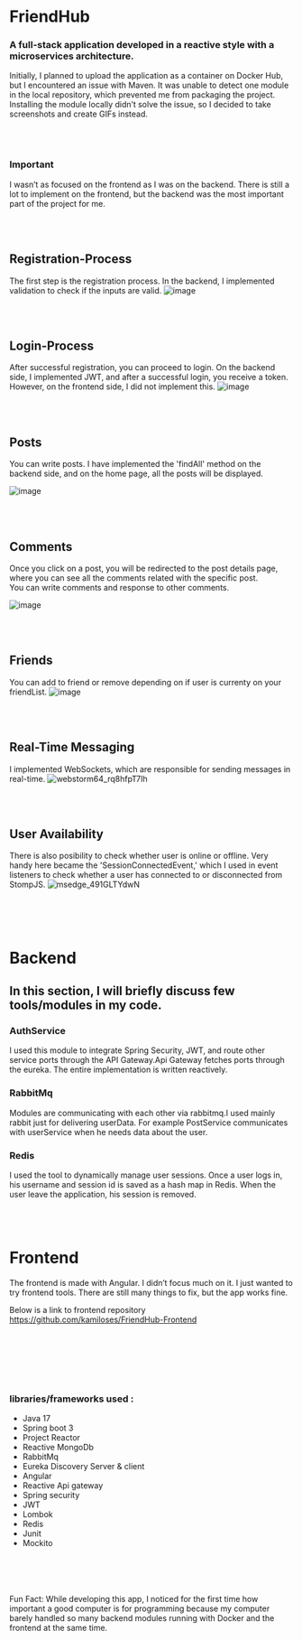 <h1>FriendHub</h1>
<h3>
A full-stack application developed in a reactive style with a microservices architecture.
</h3>

<p>
Initially, I planned to upload the application as a container on Docker Hub, but I encountered an issue with Maven. 
It was unable to detect one module in the local repository, which prevented me from packaging the project. 
Installing the module locally didn’t solve the issue, so I decided to take screenshots and create GIFs instead.
</p>
<br><br>
<h3>Important</h3>
<p>
I wasn’t as focused on the frontend as I was on the backend. There is still a lot to implement on the frontend, 
but the backend was the most important part of the project for me.
</p>


<br><br><h2>Registration-Process</h2>
The first step is the registration process. In the backend, I implemented validation to check if the inputs are valid.
![image](https://github.com/user-attachments/assets/1bd10fa2-d058-4970-b405-3e852e7a99a5)




<br><br> <h2>Login-Process</h2>
After successful registration, you can proceed to login. On the backend side, I implemented JWT, and after a successful login,
you receive a token. However, on the frontend side, I did not implement this.
![image](https://github.com/user-attachments/assets/d09dd208-7f34-43bb-8468-1edcc635f409)




<br><br><h2>Posts</h2>
You can write posts. I have implemented the 'findAll' method on the backend side, and on the home page, all the posts will be displayed.

![image](https://github.com/user-attachments/assets/b6e31f35-5db8-4c63-94fb-f8a07689bcf9)





<br><br><h2>Comments</h2>

Once you click on a post, you will be redirected to the post details page, where you can see all the comments related with the specific post.
<br>You can write comments and response to other comments.

![image](https://github.com/user-attachments/assets/885024a9-80d3-4b7b-8693-ff8848ce785b)



<br><br> <h2>Friends</h2>
You can add to friend or remove depending on if user is currenty on your friendList.
![image](https://github.com/user-attachments/assets/70cfc394-df8d-4d9b-9c48-7306fe38d6fd)


<br><br><h2>Real-Time Messaging</h2>
I implemented WebSockets, which are responsible for sending messages in real-time.
![webstorm64_rq8hfpT7Ih](https://github.com/user-attachments/assets/e2142e01-05f5-4a9f-b7f1-a24527ee048c)




<br><br><h2>User Availability</h2>
There is also posibility to check whether user is online or offline.
Very handy here became the 'SessionConnectedEvent,' which I used in event listeners to check whether a user has connected to or disconnected from StompJS.
![msedge_491GLTYdwN](https://github.com/user-attachments/assets/704f98c4-51ac-4f0f-83e4-a422708e4ba3)



<br><br><br>

<h1>Backend</h1>
<h2>In this section, I will briefly discuss few tools/modules in my code.</h2>




<h3><b>AuthService</b></h3> I used this module to integrate Spring Security, JWT, and route other service ports through the API Gateway.Api Gateway fetches ports through the eureka. The entire implementation is written reactively.


<h3><b>RabbitMq</b></h1>Modules are communicating with each other via rabbitmq.I used mainly rabbit just for delivering userData. For example PostService communicates with userService when he
needs data about the user.


<h3> Redis </h3> I used the tool to dynamically manage user sessions. Once a user logs in, his username and session id is saved as a hash map in Redis. When the user leave the application, his session is removed.



<br><br><h1>Frontend</h1>
The frontend is made with Angular. I didn’t focus much on it. I just wanted to try frontend tools. 
There are still many things to fix, but the app works fine.

Below is a link to frontend repository<br>
https://github.com/kamiloses/FriendHub-Frontend



<br><br><br><br><br>
<h3>libraries/frameworks used :</h3>

- Java 17
- Spring boot 3
- Project Reactor
- Reactive MongoDb
- RabbitMq
- Eureka Discovery Server & client
- Angular
- Reactive Api gateway
- Spring security
- JWT
- Lombok
- Redis
- Junit
- Mockito


<br><br><br><br>
Fun Fact: While developing this app, I noticed for the first time how important a good computer is for programming because my computer barely handled so many backend modules running with Docker and the frontend at the same time.

